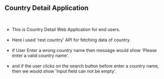 <h2>Country Detail Application</h2><br>
 <ul>
 <li> This is Country Detail Web Application for end users.</li> <br>
 <li> Here i used 'rest country' API for fetching data of country. </li><br>
 <li> if User Enter a wrong country name then message would show 'Please enter a valid country name'. </li><br>
 <li> and if the user clicks on the search button before enter a country name, then we would show 'Input field can not be empty'.</li>
 </ul> 
